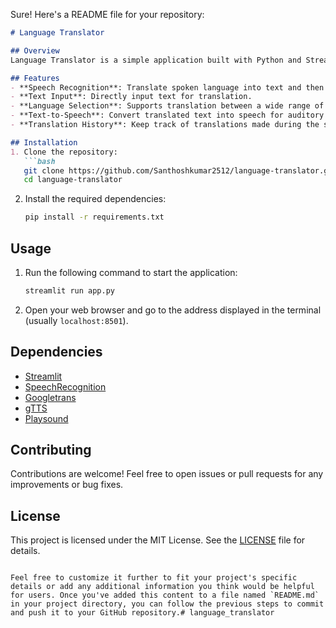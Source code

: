 Sure! Here's a README file for your repository:

```markdown
# Language Translator

## Overview
Language Translator is a simple application built with Python and Streamlit. It provides users with the ability to translate text between different languages using either speech recognition or text input. The application utilizes the Google Translate API for translation and the gTTS library for text-to-speech conversion.

## Features
- **Speech Recognition**: Translate spoken language into text and then into the desired target language.
- **Text Input**: Directly input text for translation.
- **Language Selection**: Supports translation between a wide range of languages.
- **Text-to-Speech**: Convert translated text into speech for auditory feedback.
- **Translation History**: Keep track of translations made during the session.

## Installation
1. Clone the repository:
   ```bash
   git clone https://github.com/Santhoshkumar2512/language-translator.git
   cd language-translator
   ```
2. Install the required dependencies:
   ```bash
   pip install -r requirements.txt
   ```

## Usage
1. Run the following command to start the application:
   ```bash
   streamlit run app.py
   ```
2. Open your web browser and go to the address displayed in the terminal (usually `localhost:8501`).

## Dependencies
- [Streamlit](https://streamlit.io/)
- [SpeechRecognition](https://pypi.org/project/SpeechRecognition/)
- [Googletrans](https://pypi.org/project/googletrans/)
- [gTTS](https://pypi.org/project/gTTS/)
- [Playsound](https://pypi.org/project/playsound/)

## Contributing
Contributions are welcome! Feel free to open issues or pull requests for any improvements or bug fixes.

## License
This project is licensed under the MIT License. See the [LICENSE](LICENSE) file for details.
```

Feel free to customize it further to fit your project's specific details or add any additional information you think would be helpful for users. Once you've added this content to a file named `README.md` in your project directory, you can follow the previous steps to commit and push it to your GitHub repository.#   l a n g u a g e _ t r a n s l a t o r  
 